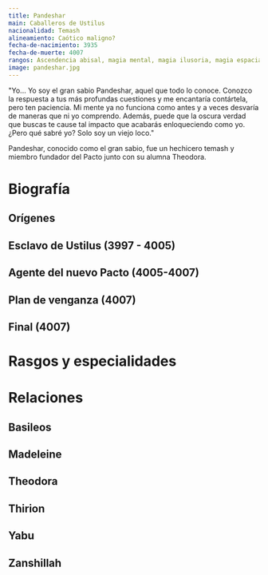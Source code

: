 ```yaml
---
title: Pandeshar
main: Caballeros de Ustilus
nacionalidad: Temash
alineamiento: Caótico maligno?
fecha-de-nacimiento: 3935
fecha-de-muerte: 4007
rangos: Ascendencia abisal, magia mental, magia ilusoria, magia espacial, mente desencadenada
image: pandeshar.jpg
---
```


"Yo... Yo soy el gran sabio Pandeshar, aquel que todo lo conoce. Conozco la respuesta a tus más profundas cuestiones y me encantaría contártela, pero ten paciencia. Mi mente ya no funciona como antes y a veces desvaría de maneras que ni yo comprendo. Además, puede que la oscura verdad que buscas te cause tal impacto que acabarás enloqueciendo como yo. ¿Pero qué sabré yo? Solo soy un viejo loco."

Pandeshar, conocido como el gran sabio, fue un hechicero temash y miembro fundador del Pacto junto con su alumna Theodora. 

# Biografía

## Orígenes



## Esclavo de Ustilus (3997 - 4005)



## Agente del nuevo Pacto (4005-4007)



## Plan de venganza (4007)



## Final (4007)



# Rasgos y especialidades



# Relaciones

## Basileos

## Madeleine

## Theodora

## Thirion

## Yabu

## Zanshillah
